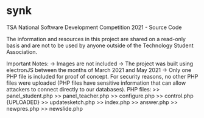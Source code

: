 # synk
TSA National Software Development Competition 2021 - Source Code

The information and resources in this project are shared on a read-only basis and are not to be used by anyone outside of the Technology Student Association.

Important Notes:
  -> Images are not included
  -> The project was built using electronJS between the months of March 2021 and May 2021
  -> Only one PHP file is included for proof of concept. For security reasons, no other PHP files were uploaded
  (PHP files have sensitive information that can allow attackers to connect directly to our databases).
  PHP files:
    >> panel_student.php
    >> panel_teacher.php
    >> configure.php
    >> control.php {UPLOADED}
    >> updatesketch.php
    >> index.php
    >> answer.php
    >> newpres.php
    >> newslide.php
